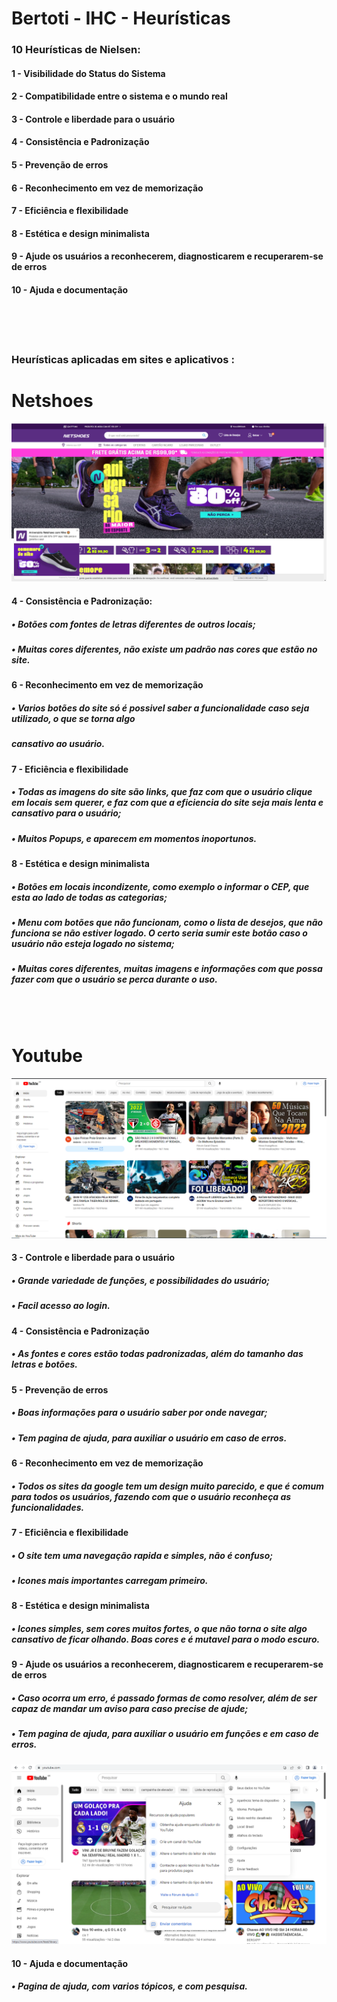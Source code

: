 # Bertoti - IHC - Heurísticas



### 10 Heurísticas de Nielsen:</br>
#### 1 - Visibilidade do Status do Sistema</br>
#### 2 - Compatibilidade entre o sistema e o mundo real</br>
#### 3 - Controle e liberdade para o usuário</br>
#### 4 - Consistência e Padronização</br>
#### 5 - Prevenção de erros</br>
#### 6 - Reconhecimento em vez de memorização</br>
#### 7 - Eficiência e flexibilidade</br>
#### 8 - Estética e design minimalista</br>
#### 9 - Ajude os usuários a reconhecerem, diagnosticarem e recuperarem-se de erros</br>
#### 10 - Ajuda e documentação</br>

</br>
</br>
</br>

### Heurísticas aplicadas em sites e aplicativos :

# Netshoes #
![Netshoes](https://github.com/CarlosKB/bertoti/blob/main/IHC/IHC%20IMAGENS/NetshoesSite.png)

#### 4 - Consistência e Padronização: </br>
#####    • Botões com fontes de letras diferentes de outros locais;
#####    • Muitas cores diferentes, não existe um padrão nas cores que estão no site.

#### 6 - Reconhecimento em vez de memorização</br>
#####    • Varios botões do site só é possivel saber a funcionalidade caso seja utilizado, o que se torna algo</br>
#####     cansativo ao usuário. 

#### 7 - Eficiência e flexibilidade</br>
#####   • Todas as imagens do site são links, que faz com que o usuário clique em locais sem querer, e faz com que a eficiencia do site seja mais lenta e cansativo para o usuário;</br>
#####   • Muitos Popups, e aparecem em momentos inoportunos.

#### 8 - Estética e design minimalista</br>
#####    • Botões em locais incondizente, como exemplo o informar o CEP, que esta ao lado de todas as categorias;
#####    • Menu com botões que não funcionam, como o lista de desejos, que não funciona se não estiver logado. O certo seria sumir este botão caso o usuário não esteja logado no sistema;</br>
#####    • Muitas cores diferentes, muitas imagens e informações com que possa fazer com que o usuário se perca durante o uso.

</br>
</br>

# Youtube #
![Youtube](https://github.com/CarlosKB/bertoti/blob/main/IHC/IHC%20IMAGENS/youtube.png)

#### 3 - Controle e liberdade para o usuário</br>
#####     • Grande variedade de funções, e possibilidades do usuário;
#####     • Facil acesso ao login.

#### 4 - Consistência e Padronização</br>
#####     • As fontes e cores estão todas padronizadas, além do tamanho das letras e botões.

#### 5 - Prevenção de erros</br>
#####     • Boas informações para o usuário saber por onde navegar;
#####     • Tem pagina de ajuda, para auxiliar o usuário em caso de erros.

#### 6 - Reconhecimento em vez de memorização</br>
#####     • Todos os sites da google tem um design muito parecido, e que é comum para todos os usuários, fazendo com que o usuário reconheça as funcionalidades.

#### 7 - Eficiência e flexibilidade</br>
#####     • O site tem uma navegação rapida e simples, não é confuso;
#####     • Icones mais importantes carregam primeiro.

#### 8 - Estética e design minimalista</br>
#####     • Icones simples, sem cores muitos fortes, o que não torna o site algo cansativo de ficar olhando. Boas cores e é mutavel para o modo escuro.

#### 9 - Ajude os usuários a reconhecerem, diagnosticarem e recuperarem-se de erros</br>
#####     • Caso ocorra um erro, é passado formas de como resolver, além de ser capaz de mandar um aviso para caso precise de ajude;
#####     • Tem pagina de ajuda, para auxiliar o usuário em funções e em caso de erros.
![Youtube - Ajuda](https://github.com/CarlosKB/bertoti/blob/main/IHC/IHC%20IMAGENS/youtubeAjuda.png)
#### 10 - Ajuda e documentação</br>
#####     • Pagina de ajuda, com varios tópicos, e com pesquisa.
